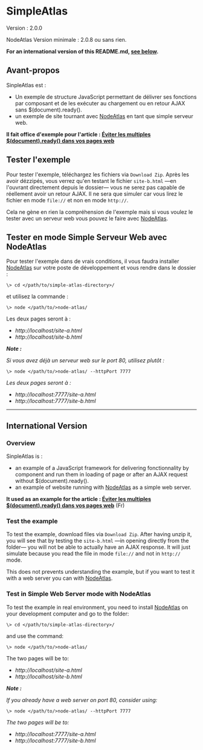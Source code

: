 # SimpleAtlas #

Version : 2.0.0

NodeAtlas Version minimale : 2.0.8 ou sans rien.

**For an international version of this README.md, [see below](#international-version).**



## Avant-propos ##

SinpleAtlas est :
- Un exemple de structure JavaScript permettant de délivrer ses fonctions par composant et de les exécuter au chargement ou en retour AJAX sans $(document).ready().
- un exemple de site tournant avec [NodeAtlas](https://node-atlas.js.org/) en tant que simple serveur web.

**Il fait office d'exemple pour l'article : [Éviter les multiples $(document).ready() dans vos pages web](https://blog.lesieur.name/eviter-les-multiples-jquery-document-ready-dans-vos-pages-web/)**



## Tester l'exemple ##

Pour tester l'exemple, téléchargez les fichiers via `Download Zip`. Après les avoir dézzipés, vous verrez qu'en testant le fichier `site-b.html` —en l'ouvrant directement depuis le dossier— vous ne serez pas capable de réellement avoir un retour AJAX. Il ne sera que simuler car vous lirez le fichier en mode `file://` et non en mode `http://`.

Cela ne gène en rien la compréhension de l'exemple mais si vous voulez le tester avec un serveur web vous pouvez le faire avec [NodeAtlas](https://node-atlas.js.org/).



## Tester en mode Simple Serveur Web avec NodeAtlas ##

Pour tester l'exemple dans de vrais conditions, il vous faudra installer [NodeAtlas](https://node-atlas.js.org/) sur votre poste de développement et vous rendre dans le dossier :

```
\> cd </path/to/simple-atlas-directory>/
```

et utilisez la commande :

```
\> node </path/to/>node-atlas/
```

Les deux pages seront à :

- *http://localhost/site-a.html*
- *http://localhost/site-b.html*

__*Note :*__

*Si vous avez déjà un serveur web sur le port 80, utilisez plutôt :*

```
\> node </path/to/>node-atlas/ --httpPort 7777
```

*Les deux pages seront à :*

- *http://localhost:7777/site-a.html*
- *http://localhost:7777/site-b.html*


-----


## International Version ##

### Overview ###

SinpleAtlas is :
- an example of a JavaScript framework for delivering fonctionnality by component and run them in loading of page or after an AJAX request without $(document).ready().
- an example of website running with [NodeAtlas](https://node-atlas.js.org/) as a simple web server.

**It used as an example for the article : [Éviter les multiples $(document).ready() dans vos pages web](https://blog.lesieur.name/eviter-les-multiples-jquery-document-ready-dans-vos-pages-web/)** (Fr)



### Test the example ###

To test the example, download files via `Download Zip`. After having unzip it, you will see that by testing the `site-b.html` —in opening directly from the folder— you will not be able to actually have an AJAX response. It will just simulate because you read the file in mode  `file://` and not in `http://` mode.

This does not prevents understanding the example, but if you want to test it with a web server you can with [NodeAtlas](https://node-atlas.js.org/).



### Test in Simple Web Server mode with NodeAtlas ###

To test the example in real environment, you need to install [NodeAtlas](https://node-atlas.js.org/) on your development computer and go to the folder:

```
\> cd </path/to/simple-atlas-directory>/
```

and use the command:

```
\> node </path/to/>node-atlas/
```

The two pages will be to:

- *http://localhost/site-a.html*
- *http://localhost/site-b.html*

__*Note :*__

*If you already have a web server on port 80, consider using:*

```
\> node </path/to/>node-atlas/ --httpPort 7777
```

*The two pages will be to:*

- *http://localhost:7777/site-a.html*
- *http://localhost:7777/site-b.html*